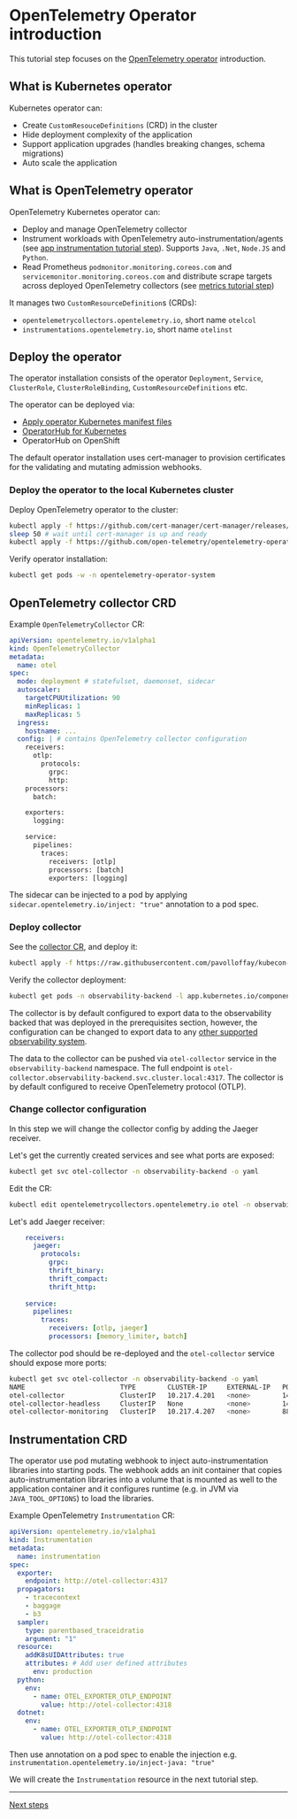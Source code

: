 # OpenTelemetry Operator introduction

This tutorial step focuses on the [OpenTelemetry operator](https://github.com/open-telemetry/opentelemetry-operator) introduction.

## What is Kubernetes operator

Kubernetes operator can:
* Create `CustomResouceDefinitions` (CRD) in the cluster
* Hide deployment complexity of the application
* Support application upgrades (handles breaking changes, schema migrations)
* Auto scale the application

## What is OpenTelemetry operator

OpenTelemetry Kubernetes operator can:
* Deploy and manage OpenTelemetry collector
* Instrument workloads with OpenTelemetry auto-instrumentation/agents (see [app instrumentation tutorial step](./03-app-instrumentation.md)). Supports `Java`, `.Net`, `Node.JS` and `Python`.
* Read Prometheus `podmonitor.monitoring.coreos.com` and `servicemonitor.monitoring.coreos.com` and distribute scrape targets across deployed OpenTelemetry collectors (see [metrics tutorial step](./04-metrics.md))

It manages two `CustomResourceDefinition`s (CRDs):
* `opentelemetrycollectors.opentelemetry.io`, short name `otelcol`
* `instrumentations.opentelemetry.io`, short name `otelinst`

## Deploy the operator

The operator installation consists of the operator `Deployment`, `Service`, `ClusterRole`, `ClusterRoleBinding`, `CustomResourceDefinitions` etc.

The operator can be deployed via:
* [Apply operator Kubernetes manifest files](https://github.com/open-telemetry/opentelemetry-operator/releases)
* [OperatorHub for Kubernetes](https://operatorhub.io/operator/opentelemetry-operator)
* OperatorHub on OpenShift

The default operator installation uses cert-manager to provision certificates for the validating and mutating admission webhooks.

### Deploy the operator to the local Kubernetes cluster

Deploy OpenTelemetry operator to the cluster:

```bash
kubectl apply -f https://github.com/cert-manager/cert-manager/releases/download/v1.11.0/cert-manager.yaml
sleep 50 # wait until cert-manager is up and ready
kubectl apply -f https://github.com/open-telemetry/opentelemetry-operator/releases/download/v0.74.0/opentelemetry-operator.yaml
```

Verify operator installation:

```bash
kubectl get pods -w -n opentelemetry-operator-system
```

## OpenTelemetry collector CRD

Example `OpenTelemetryCollector` CR:

```yaml
apiVersion: opentelemetry.io/v1alpha1
kind: OpenTelemetryCollector
metadata:
  name: otel
spec:
  mode: deployment # statefulset, daemonset, sidecar
  autoscaler:
    targetCPUUtilization: 90
    minReplicas: 1
    maxReplicas: 5
  ingress:
    hostname: ...
  config: | # contains OpenTelemetry collector configuration
    receivers:
      otlp:
        protocols:
          grpc:
          http:
    processors:
      batch:

    exporters:
      logging:

    service:
      pipelines:
        traces:
          receivers: [otlp]
          processors: [batch]
          exporters: [logging]
```

The sidecar can be injected to a pod by applying `sidecar.opentelemetry.io/inject: "true"` annotation to a pod spec.

### Deploy collector

See the [collector CR](./backend/02-collector.yaml), and deploy it:

```bash
kubectl apply -f https://raw.githubusercontent.com/pavolloffay/kubecon-eu-2023-opentelemetry-kubernetes-tutorial/main/backend/02-collector.yaml
```

Verify the collector deployment:
```bash
kubectl get pods -n observability-backend -l app.kubernetes.io/component=opentelemetry-collector -w 
```

The collector is by default configured to export data to the observability backed that was deployed in the prerequisites section, however, the configuration can be changed to export data to any [other supported observability system](https://github.com/open-telemetry/opentelemetry-collector-contrib/tree/main/exporter).

The data to the collector can be pushed via `otel-collector` service in the `observability-backend` namespace. The full endpoint is `otel-collector.observability-backend.svc.cluster.local:4317`. The collector is by default configured to receive OpenTelemetry protocol (OTLP).

### Change collector configuration

In this step we will change the collector config by adding the Jaeger receiver.

Let's get the currently created services and see what ports are exposed:

```bash
kubectl get svc otel-collector -n observability-backend -o yaml
```

Edit the CR:

```bash
kubectl edit opentelemetrycollectors.opentelemetry.io otel -n observability-backend 
```

Let's add Jaeger receiver:

```yaml
    receivers:
      jaeger:
        protocols:
          grpc:
          thrift_binary:
          thrift_compact:
          thrift_http:
        
    service:
      pipelines:
        traces:
          receivers: [otlp, jaeger]
          processors: [memory_limiter, batch]
```

The collector pod should be re-deployed and the `otel-collector` service should expose more ports:

```bash
kubectl get svc otel-collector -n observability-backend -o yaml
NAME                        TYPE        CLUSTER-IP     EXTERNAL-IP   PORT(S)                                                             AGE
otel-collector              ClusterIP   10.217.4.201   <none>        14250/TCP,6832/UDP,6831/UDP,14268/TCP,4317/TCP,4318/TCP,55681/TCP   5m15s
otel-collector-headless     ClusterIP   None           <none>        14250/TCP,6832/UDP,6831/UDP,14268/TCP,4317/TCP,4318/TCP,55681/TCP   5m15s
otel-collector-monitoring   ClusterIP   10.217.4.207   <none>        8888/TCP  
```

## Instrumentation CRD

The operator use pod mutating webhook to inject auto-instrumentation libraries into starting pods.
The webhook adds an init container that copies auto-instrumentation libraries into a volume that is mounted as well to the application container and
it configures runtime (e.g. in JVM via `JAVA_TOOL_OPTIONS`) to load the libraries.


Example OpenTelemetry `Instrumentation` CR:

```yaml
apiVersion: opentelemetry.io/v1alpha1
kind: Instrumentation
metadata:
  name: instrumentation
spec:
  exporter:
    endpoint: http://otel-collector:4317
  propagators:
    - tracecontext
    - baggage
    - b3
  sampler:
    type: parentbased_traceidratio
    argument: "1"
  resource:
    addK8sUIDAttributes: true
    attributes: # Add user defined attributes
      env: production
  python:
    env:
      - name: OTEL_EXPORTER_OTLP_ENDPOINT
        value: http://otel-collector:4318
  dotnet:
    env:
      - name: OTEL_EXPORTER_OTLP_ENDPOINT
        value: http://otel-collector:4318
```

Then use annotation on a pod spec to enable the injection e.g. `instrumentation.opentelemetry.io/inject-java: "true"`

We will create the `Instrumentation` resource in the next tutorial step.

---
[Next steps](./03-app-instrumentation.md)
